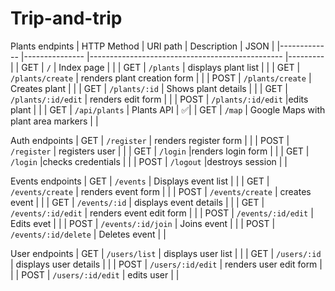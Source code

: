 # Trip-and-trip
Plants endpints
| HTTP Method 	| URI path      	| Description                                    	| JSON 	|
|-------------	|---------------	|------------------------------------------------	|---------	|
| GET         	| `/`             	| Index page          	| |
| GET         	| `/plants` 	| displays plant list 	| |
| GET         	| `/plants/create` 	| renders plant creation form 	| |
| POST         	| `/plants/create` 	| Creates plant 	| |
| GET         	| `/plants/:id` 	| Shows plant details	| |
| GET         	| `/plants/:id/edit` 	| renders edit form 	| |
| POST         	| `/plants/:id/edit` 	|edits plant 	| |
| GET         	| `/api/plants` 	| Plants API 	|  ✅|
| GET         	| `/map` 	| Google Maps with plant area markers 	| |

Auth endpoints
| GET         	| `/register` 	| renders register form 	| |
| POST         	| `/register` 	| registers user 	| |
| GET         	| `/login` 	|renders login form 	| |
| GET         	| `/login` 	|checks credentials	| |
| POST         	| `/logout` 	|destroys session	| |

Events endpoints
| GET         	| `/events` 	| Displays event list 	| |
| GET         	| `/events/create` 	| renders event form 	| |
| POST         	| `/events/create` 	| creates event 	| |
| GET         	| `/events/:id` 	| displays event details 	| |
| GET         	| `/events/:id/edit` 	| renders event edit form 	| |
| POST         	| `/events/:id/edit` 	| Edits evet	| |
| POST         	| `/events/:id/join` 	| Joins event 	| |
| POST         	| `/events/:id/delete` 	| Deletes event 	| |

User endpoints
| GET         	| `/users/list` 	| displays user list 	| |
| GET         	| `/users/:id` 	| displays user details	| |
| POST         	| `/users/:id/edit` 	| renders user edit form 	| |
| POST         	| `/users/:id/edit` 	| edits user 	| |
